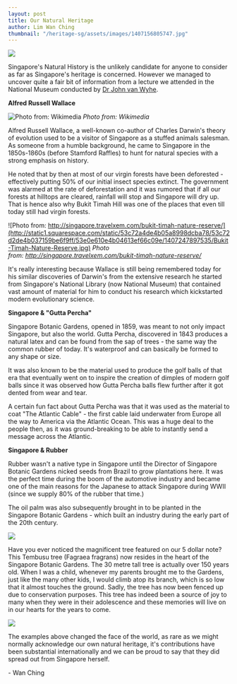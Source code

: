 ```yaml
---
layout: post
title: Our Natural Heritage
author: Lim Wan Ching
thumbnail: "/heritage-sg/assets/images/1407156805747.jpg"
---
```

![](/heritage-sg/assets/images/1407156805747.jpg)

<p>Singapore's Natural History is the unlikely candidate for anyone to consider as far as Singapore's heritage is concerned. However we managed to uncover quite a fair bit of information from a lecture we attended in the National Museum conducted by&nbsp;<a target="_blank" href="https://en.wikipedia.org/wiki/John_van_Wyhe">Dr John van Wyhe</a>.</p><p><strong>Alfred Russell Wallace</strong></p>

![Photo from: Wikimedia](/heritage-sg/assets/images/1407156721145.jpg)
*Photo from: Wikimedia*

<p><strong></strong>Alfred Russell Wallace, a well-known co-author of Charles Darwin's theory of evolution used to be a visitor of Singapore as a stuffed animals salesman. As someone from a humble background, he came to Singapore in the 1850s-1860s (before Stamford Raffles) to hunt for natural species with a strong emphasis on history.&nbsp;</p><p>He noted that by then at most of our virgin forests have been deforested - effectively putting 50% of our initial insect species extinct. The government was alarmed at the rate of deforestation and it was rumored that if all our forests at hilltops are cleared, rainfall will stop and Singapore will dry up. That is hence also why Bukit Timah Hill was one of the places that even till today still had virgin forests.</p>

![Photo from: http://singapore.travelxem.com/bukit-timah-nature-reserve/](http://static1.squarespace.com/static/53c72a4de4b05a8998dcba78/53c72d2de4b037159be6f9ff/53e0e610e4b04613ef66c09e/1407247897535/Bukit-Timah-Nature-Reserve.jpg)
*Photo from: http://singapore.travelxem.com/bukit-timah-nature-reserve/*

<p>It's really interesting because Wallace is still being remembered today for his similar discoveries of Darwin's from the extensive research he started from Singapore's National Library (now National Museum) that contained vast amount of material for him to conduct his research which kickstarted modern evolutionary science.</p><p><strong>Singapore &amp; "Gutta Percha"</strong></p><p>Singapore Botanic Gardens, opened in 1859, was meant to not only impact Singapore, but also the world. Gutta Percha, discovered in 1843 produces a natural latex and can be found from the sap of trees - the same way the common rubber of today. It's waterproof and can basically be formed to any shape or size.&nbsp;</p><p>It was also known to be the material used to produce the golf balls of that era that eventually went on to inspire the creation of dimples of modern golf balls since it was observed how Gutta Percha balls flew further after it got dented from wear and tear.</p><p>A certain fun fact about Gutta Percha was that it was used as the material to coat "The Atlantic Cable" - the first cable laid underwater from Europe all the way to America via the Atlantic Ocean. This was a huge deal to the people then, as it was ground-breaking to be able to instantly send a message across the Atlantic.</p><p><strong>Singapore &amp; Rubber</strong></p><p>Rubber wasn't a native type in Singapore until the Director of Singapore Botanic Gardens nicked seeds from Brazil to grow plantations here. It was the perfect time during the boom of the automotive industry and became one of the main reasons for the Japanese to attack Singapore during WWII (since we supply 80% of the rubber that time.)</p><p>The oil palm was also subsequently brought in to be planted in the Singapore Botanic Gardens - which built an industry during the early part of the 20th century.&nbsp;</p>

![](http://static1.squarespace.com/static/53c72a4de4b05a8998dcba78/53c72d2de4b037159be6f9ff/53df8278e4b06edf127c3a3d/1407156897151/IMG_2886.JPG)

<p>Have you ever noticed the magnificent tree featured on our 5 dollar note? This Tembusu tree (Fagraea fragrans) now resides in the heart of the Singapore Botanic Gardens. The 30 metre tall tree is actually over 150 years old. When I was a child, whenever my parents brought me to the Gardens, just like the many other kids, I would climb atop its branch, which is so low that it almost touches the ground. Sadly, the tree has now been fenced up due to conservation purposes. This tree has indeed been a source of joy to many when they were in their adolescence and these memories will live on in our hearts for the years to come.&nbsp;</p>

![](/heritage-sg/assets/images/1407249988310.jpg)

<p>The examples above changed the face of the world, as rare as we might normally acknowledge our own natural heritage, it's contributions have been substantial internationally and we can be proud to say that they did spread out from Singapore herself.</p><p>- Wan Ching</p>

